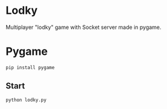# Lodky
Multiplayer "lodky" game with Socket server made in pygame.
# Pygame
    pip install pygame
    
## Start 

    python lodky.py

